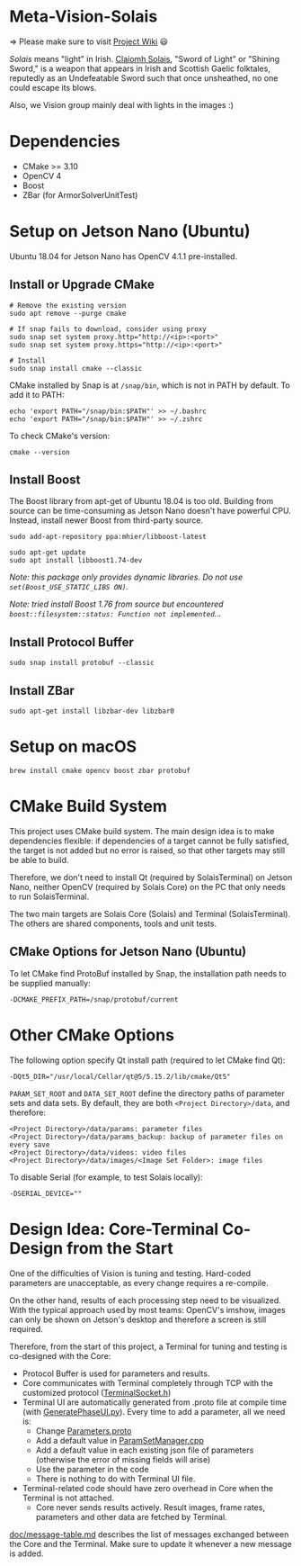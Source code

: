 Meta-Vision-Solais
===

=> Please make sure to visit [Project Wiki](https://github.com/Meta-Team/Meta-Vision-Solais/wiki) :smiley:

_Solais_ means "light" in Irish. [Claíomh Solais](https://en.wikipedia.org/wiki/Cla%C3%ADomh_Solais), 
"Sword of Light" or "Shining Sword,"  is a weapon that 
appears in Irish and Scottish Gaelic folktales, reputedly as an Undefeatable Sword such that once unsheathed, 
no one could escape its blows.

Also, we Vision group mainly deal with lights in the images :)

# Dependencies
* CMake >= 3.10
* OpenCV 4
* Boost
* ZBar (for ArmorSolverUnitTest)

# Setup on Jetson Nano (Ubuntu)

Ubuntu 18.04 for Jetson Nano has OpenCV 4.1.1 pre-installed.

## Install or Upgrade CMake
```shell
# Remove the existing version
sudo apt remove --purge cmake

# If snap fails to download, consider using proxy
sudo snap set system proxy.http="http://<ip>:<port>"
sudo snap set system proxy.https="http://<ip>:<port>"

# Install
sudo snap install cmake --classic
```

CMake installed by Snap is at `/snap/bin`, which is not in PATH by default. To add it to PATH:
```shell
echo 'export PATH="/snap/bin:$PATH"' >> ~/.bashrc
echo 'export PATH="/snap/bin:$PATH"' >> ~/.zshrc
```

To check CMake's version:

```shell
cmake --version
```

## Install Boost
The Boost library from apt-get of Ubuntu 18.04 is too old. Building from source can be time-consuming as Jetson Nano 
doesn't have powerful CPU. Instead, install newer Boost from third-party source.
```shell
sudo add-apt-repository ppa:mhier/libboost-latest
```

```shell
sudo apt-get update
sudo apt install libboost1.74-dev
```

_Note: this package only provides dynamic libraries. Do not use `set(Boost_USE_STATIC_LIBS ON)`._

_Note: tried install Boost 1.76 from source but encountered `boost::filesystem::status: Function not implemented`..._

## Install Protocol Buffer
```shell
sudo snap install protobuf --classic
```

## Install ZBar
```shell
sudo apt-get install libzbar-dev libzbar0
```

# Setup on macOS

```shell
brew install cmake opencv boost zbar protobuf
```

# CMake Build System
This project uses CMake build system. The main design idea is to make dependencies flexible: if dependencies of a
target cannot be fully satisfied, the target is not added but no error is raised, so that other targets may still
be able to build.

Therefore, we don't need to install Qt (required by SolaisTerminal) on Jetson Nano, neither
OpenCV (required by Solais Core) on the PC that only needs to run SolaisTerminal.

The two main targets are Solais Core (Solais) and Terminal (SolaisTerminal). The others are shared components, 
tools and unit tests.

## CMake Options for Jetson Nano (Ubuntu)
To let CMake find ProtoBuf installed by Snap, the installation path needs to be supplied manually:
```
-DCMAKE_PREFIX_PATH=/snap/protobuf/current
```

# Other CMake Options
The following option specify Qt install path (required to let CMake find Qt):
```
-DQt5_DIR="/usr/local/Cellar/qt@5/5.15.2/lib/cmake/Qt5"
```

`PARAM_SET_ROOT` and `DATA_SET_ROOT` define the directory paths of parameter sets and data sets. By default, they
are both `<Project Directory>/data`, and therefore:

```
<Project Directory>/data/params: parameter files
<Project Directory>/data/params_backup: backup of parameter files on every save
<Project Directory>/data/videos: video files
<Project Directory>/data/images/<Image Set Folder>: image files
```

To disable Serial (for example, to test Solais locally):

```
-DSERIAL_DEVICE=""
```

# Design Idea: Core-Terminal Co-Design from the Start

One of the difficulties of Vision is tuning and testing. Hard-coded parameters are unacceptable, as every change
requires a re-compile. 

On the other hand, results of each processing step need to be visualized. With the typical 
approach used by most teams: OpenCV's imshow, images can only be shown on Jetson's desktop and therefore a screen is still
required.

Therefore, from the start of this project, a Terminal for tuning and testing is co-designed with the Core:
* Protocol Buffer is used for parameters and results.
* Core communicates with Terminal completely through TCP with the customized protocol ([TerminalSocket.h](include/TerminalSocket.h))
* Terminal UI are automatically generated from .proto file at compile time (with [GeneratePhaseUI.py](tools/SolaisTerminal/GeneratePhaseUI.py)).
Every time to add a parameter, all we need is:
  * Change [Parameters.proto](src/Parameters.proto)
  * Add a default value in [ParamSetManager.cpp](src/ParamSetManager.cpp)
  * Add a default value in each existing json file of parameters (otherwise the error of missing fields will arise)
  * Use the parameter in the code
  * There is nothing to do with Terminal UI file.
* Terminal-related code should have zero overhead in Core when the Terminal is not attached.
  * Core never sends results actively. Result images, frame rates, parameters and other data are fetched by Terminal.

[doc/message-table.md](doc/message-table.md) describes the list of messages exchanged between the Core and the Terminal.
Make sure to update it whenever a new message is added.
